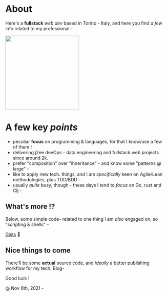# About

Here's a **fullstack** _web dev_ based in Torino - Italy, and here you find _a few_ info related to my professional -

<a href="https://en.wikipedia.org/wiki/Turin"><img src="https://i.pinimg.com/564x/36/c0/08/36c008ebb4f2cf418cc5d94a8c0d32b9.jpg" height="230" /></a>


# A few key _points_

* peculiar **focus** on programming & languages, for that I know/use a few of them !
* delivering j2ee devOps - data engineering and fullstack web projects since around 2k.
* prefer "composition" over "ihneritance" - and know some "patterns @ large" -
* like to apply new tech. things, and I am _specifically_ keen on Agile/Lean methodologies, plus TDD/BDD -
* usually _quite_ busy, though - these days I tend to _focus_ on Go, rust and Clj -

## What's more !?

Below, some simple code- related to one thing I am _also_ engaged on, so "scripting & shells" -

[Gists](https://gist.github.com/federico-cagliero) 🏮

## Nice things to come

There'll be some **actual** source code, and _ideally_ a better publishing workflow for my tech. Blog-

Good luck !

@ Nov 6th, 2021 -
